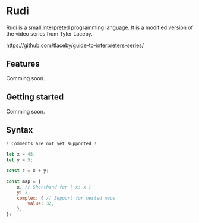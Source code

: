 # Rudi

Rudi is a small interpreted programming language. It is a modified version of the video series from Tyler Laceby.

https://github.com/tlaceby/guide-to-interpreters-series/

## Features

Comming soon.

## Getting started

Comming soon.

## Syntax

```js
! Comments are not yet supported !

let x = 45;
let y = 5;

const z = x + y;

const map = {
    x, // Shorthand for { x: x }
    y: 2,
    complex: { // Support for nested maps
        value: 32,
    },
};

```
